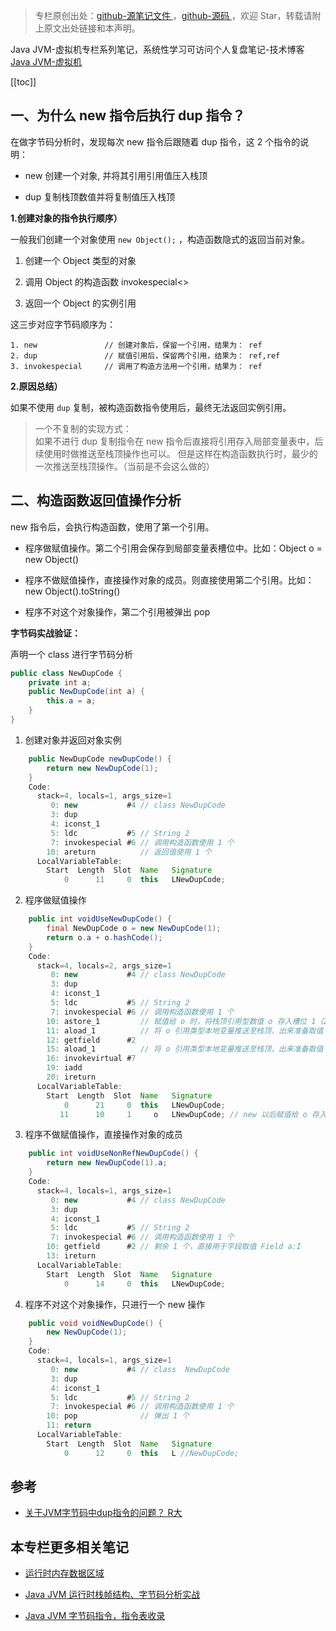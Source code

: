 > 专栏原创出处：[github-源笔记文件 ](https://github.com/GourdErwa/review-notes/tree/master/language/java-jvm) ，[github-源码 ](https://github.com/GourdErwa/java-advanced/tree/master/java-jvm)，欢迎 Star，转载请附上原文出处链接和本声明。

Java JVM-虚拟机专栏系列笔记，系统性学习可访问个人复盘笔记-技术博客 [Java JVM-虚拟机 ](https://review-notes.top/language/java-jvm/)

[[toc]]
## 一、为什么 new 指令后执行 dup 指令？

在做字节码分析时，发现每次 new 指令后跟随着 dup 指令，这 2 个指令的说明：
- new 创建一个对象, 并将其引用引用值压入栈顶

- dup 复制栈顶数值并将复制值压入栈顶


**1.创建对象的指令执行顺序）**

一般我们创建一个对象使用 `new Object();` ，构造函数隐式的返回当前对象。
1. 创建一个 Object 类型的对象

2. 调用 Object 的构造函数 invokespecial<>

3. 返回一个 Object 的实例引用

这三步对应字节码顺序为：
```
1. new               // 创建对象后，保留一个引用，结果为： ref
2. dup               // 赋值引用后，保留两个引用，结果为： ref,ref
3. invokespecial     // 调用了构造方法用一个引用，结果为： ref
```
**2.原因总结）**

如果不使用 `dup` 复制，被构造函数指令使用后，最终无法返回实例引用。

> 一个不复制的实现方式：  
如果不进行 dup 复制指令在 new 指令后直接将引用存入局部变量表中，后续使用时做推送至栈顶操作也可以。
但是这样在构造函数执行时，最少的一次推送至栈顶操作。（当前是不会这么做的）

## 二、构造函数返回值操作分析

new 指令后，会执行构造函数，使用了第一个引用。

- 程序做赋值操作。第二个引用会保存到局部变量表槽位中。比如：Object o = new Object()

- 程序不做赋值操作，直接操作对象的成员。则直接使用第二个引用。比如：new Object().toString()

- 程序不对这个对象操作，第二个引用被弹出 pop

**字节码实战验证：**

声明一个 class 进行字节码分析
```java
public class NewDupCode {
    private int a;
    public NewDupCode(int a) {
        this.a = a;
    }
}    
```
1. 创建对象并返回对象实例
```java
    public NewDupCode newDupCode() {
        return new NewDupCode(1);
    }
    Code:
      stack=4, locals=1, args_size=1
         0: new           #4 // class NewDupCode
         3: dup
         4: iconst_1
         5: ldc           #5 // String 2
         7: invokespecial #6 // 调用构造函数使用 1 个
        10: areturn          // 返回值使用 1 个
      LocalVariableTable:
        Start  Length  Slot  Name   Signature
            0      11     0  this   LNewDupCode;
```
2. 程序做赋值操作
```java
    public int voidUseNewDupCode() {
        final NewDupCode o = new NewDupCode(1);
        return o.a + o.hashCode();
    }
    Code:
      stack=4, locals=2, args_size=1
         0: new           #4 // class NewDupCode
         3: dup
         4: iconst_1
         5: ldc           #5 // String 2
         7: invokespecial #6 // 调用构造函数使用 1 个
        10: astore_1         // 赋值给 o 时，将栈顶引用型数值 o 存入槽位 1（2 个用完）
        11: aload_1          // 将 o 引用类型本地变量推送至栈顶，出来准备取值
        12: getfield      #2  
        15: aload_1          // 将 o 引用类型本地变量推送至栈顶，出来准备取值
        16: invokevirtual #7 
        19: iadd
        20: ireturn
      LocalVariableTable:
        Start  Length  Slot  Name   Signature
            0      21     0  this   LNewDupCode;
           11      10     1     o   LNewDupCode; // new 以后赋值给 o 存入槽位    
```
3. 程序不做赋值操作，直接操作对象的成员
```java
    public int voidUseNonRefNewDupCode() {
        return new NewDupCode(1).a;
    } 
    Code:
      stack=4, locals=1, args_size=1
         0: new           #4 // class NewDupCode
         3: dup
         4: iconst_1
         5: ldc           #5 // String 2
         7: invokespecial #6 // 调用构造函数使用 1 个
        10: getfield      #2 // 剩余 1 个，直接用于字段取值 Field a:I
        13: ireturn
      LocalVariableTable:
        Start  Length  Slot  Name   Signature
            0      14     0  this   LNewDupCode;    
```
4. 程序不对这个对象操作，只进行一个 new 操作
```java
    public void voidNewDupCode() {
        new NewDupCode(1);
    }
    Code:
      stack=4, locals=1, args_size=1
         0: new           #4 // class  NewDupCode
         3: dup
         4: iconst_1
         5: ldc           #5 // String 2
         7: invokespecial #6 // 调用构造函数使用 1 个
        10: pop              // 弹出 1 个
        11: return
      LocalVariableTable:
        Start  Length  Slot  Name   Signature
            0      12     0  this   L //NewDupCode;    
```

## 参考
- [关于JVM字节码中dup指令的问题？ R大](https://www.zhihu.com/question/52749416)

## 本专栏更多相关笔记
- [运行时内存数据区域 ](https://gourderwa.blog.csdn.net/article/details/103822458)

- [Java JVM 运行时栈帧结构、字节码分析实战 ](https://gourderwa.blog.csdn.net/article/details/103979966)

- [Java JVM 字节码指令，指令表收录 ](https://gourderwa.blog.csdn.net/article/details/103976523)